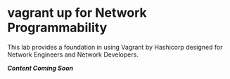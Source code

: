 # vagrant up for Network Programmability

This lab provides a foundation in using Vagrant by Hashicorp designed for Network Engineers and Network Developers.  

***Content Coming Soon***

